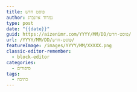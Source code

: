 ```yaml
---
title: פוסט חדש
author: נמרוד איזנברג
type: post
date: "{{date}}"
guid: https://aizenimr.com/YYYY/MM/DD/פוסט-חדש/
url: /YYYY/MM/DD/פוסט-חדש/
featureImage: /images/YYYY/MM/XXXXX.png
classic-editor-remember:
  - block-editor
categories:
  - סיפורים
tags:
  - כתיבה
---
```

